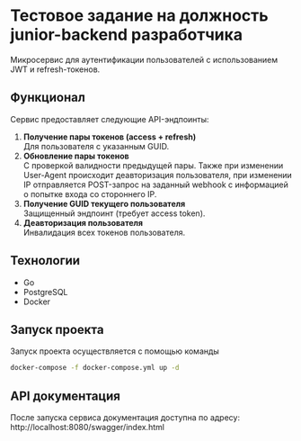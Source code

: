 # Тестовое задание на должность junior-backend разработчика

Микросервис для аутентификации пользователей с использованием JWT и refresh-токенов.

## Функционал

Сервис предоставляет следующие API-эндпоинты:

1. **Получение пары токенов (access + refresh)**  
   Для пользователя с указанным GUID.
2. **Обновление пары токенов**  
   С проверкой валидности предыдущей пары. Также при изменении User-Agent происходит деавторизация пользователя, при изменении IP отправляется POST-запрос на заданный webhook с информацией о попытке входа со стороннего IP.
3. **Получение GUID текущего пользователя**  
   Защищенный эндпоинт (требует access token).
4. **Деавторизация пользователя**  
   Инвалидация всех токенов пользователя.

## Технологии

- Go 
- PostgreSQL
- Docker

## Запуск проекта

Запуск проекта осуществляется с помощью команды

```bash
docker-compose -f docker-compose.yml up -d
```

## API документация

После запуска сервиса документация доступна по адресу:
http://localhost:8080/swagger/index.html

